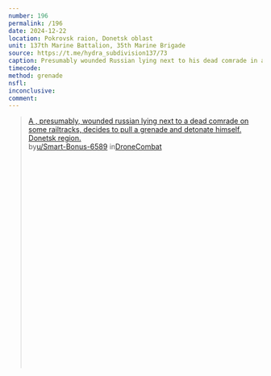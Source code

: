 ```yaml
---
number: 196
permalink: /196
date: 2024-12-22
location: Pokrovsk raion, Donetsk oblast
unit: 137th Marine Battalion, 35th Marine Brigade
source: https://t.me/hydra_subdivision137/73
caption: Presumably wounded Russian lying next to his dead comrade in a trench decides to pull grenade and detonate himself
timecode: 
method: grenade
nsfl: 
inconclusive: 
comment:  
---
```

<blockquote class="reddit-embed-bq" style="height:500px" data-embed-height="740"><a href="https://www.reddit.com/r/DroneCombat/comments/1hk5i5x/a_presumably_wounded_russian_lying_next_to_a_dead/">A , presumably, wounded russian lying next to a dead comrade on some railtracks, decides to pull a grenade and detonate himself. Donetsk region.</a><br> by<a href="https://www.reddit.com/user/Smart-Bonus-6589/">u/Smart-Bonus-6589</a> in<a href="https://www.reddit.com/r/DroneCombat/">DroneCombat</a></blockquote><script async="" src="https://embed.reddit.com/widgets.js" charset="UTF-8"></script>